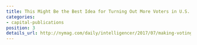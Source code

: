 ```yaml
---
title: This Might Be the Best Idea for Turning Out More Voters in U.S. Elections (2017)
categories:
- capital-publications
position: 3
details_url: http://nymag.com/daily/intelligencer/2017/07/making-voting-more-engaging-might-make-more-people-vote.html
---
```


